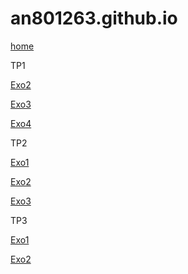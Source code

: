 # an801263.github.io
[home](https://an801263.github.io/)

TP1

[Exo2](https://an801263.github.io/TP1/ExoCarto2/index.html)

[Exo3](https://an801263.github.io/TP1/ExoCarto3/index.html)

[Exo4](https://an801263.github.io/TP1/ExoCarto4/index.html)

TP2

[Exo1](https://an801263.github.io/TP2/Exo1/index.html)

[Exo2](https://an801263.github.io/TP2/Exo2/index.html)

[Exo3](https://an801263.github.io/TP2/Exo3/index.html)

TP3

[Exo1](https://an801263.github.io/TP3/Exo1/index.html)

[Exo2](https://an801263.github.io/TP3/Exo2/index.html)
